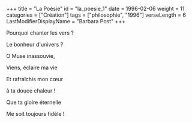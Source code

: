 +++
title = "La Poésie"
id = "la_poesie_1"
date = 1996-02-06
weight = 11
categories = ["Création"]
tags = ["philosophie", "1996"]
verseLength = 6
LastModifierDisplayName = "Barbara Post"
+++

Pourquoi chanter les vers ?

Le bonheur d'univers ?

O Muse inassouvie,

Viens, éclaire ma vie

Et rafraîchis mon cœur

à ta douce chaleur !

Que ta gloire éternelle

Me soit toujours fidèle !
